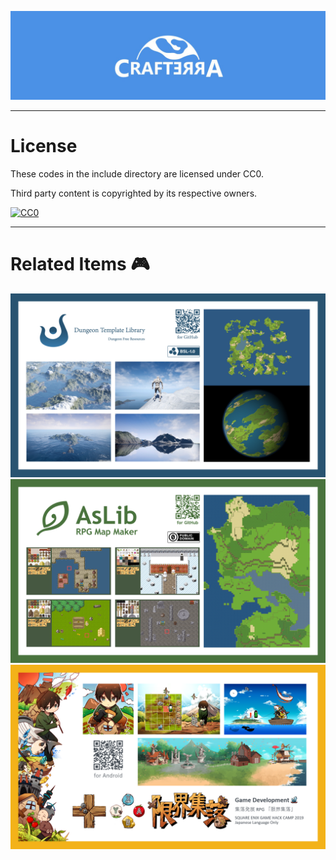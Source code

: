 ![Crafterra](./logo.png)

---

# License

These codes in the include directory are licensed under CC0.

Third party content is copyrighted by its respective owners.

[![CC0](https://mirrors.creativecommons.org/presskit/buttons/88x31/svg/cc-zero.svg "CC0")](http://creativecommons.org/publicdomain/zero/1.0/deed.en)

---

# Related Items 🎮

[![DTL](https://raw.githubusercontent.com/AsPJT/AsPJT/master/Picture/dungeon_template_library.png)](https://github.com/AsPJT/DungeonTemplateLibrary)
[![AsLib](https://raw.githubusercontent.com/AsPJT/AsPJT/master/Picture/aslib.png)](https://github.com/AsPJT/AsLib)
[![GenkaiSyuraku](https://raw.githubusercontent.com/AsPJT/AsPJT/master/Picture/genkai_syuraku.png)](https://github.com/AsPJT/GenkaiSyuraku)
